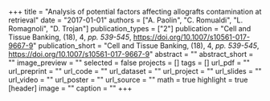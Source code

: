 +++
title = "Analysis of potential factors affecting allografts contamination at retrieval"
date = "2017-01-01"
authors = ["A. Paolin", "C. Romualdi", "L. Romagnoli", "D. Trojan"]
publication_types = ["2"]
publication = "Cell and Tissue Banking, (18), 4, _pp. 539-545_, https://doi.org/10.1007/s10561-017-9667-9"
publication_short = "Cell and Tissue Banking, (18), 4, _pp. 539-545_, https://doi.org/10.1007/s10561-017-9667-9"
abstract = ""
abstract_short = ""
image_preview = ""
selected = false
projects = []
tags = []
url_pdf = ""
url_preprint = ""
url_code = ""
url_dataset = ""
url_project = ""
url_slides = ""
url_video = ""
url_poster = ""
url_source = ""
math = true
highlight = true
[header]
image = ""
caption = ""
+++
